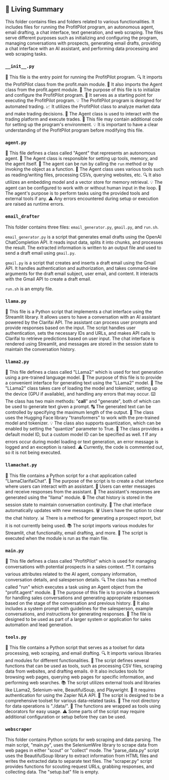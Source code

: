 

<!-- Living README Summary -->
## 🌳 Living Summary

This folder contains files and folders related to various functionalities. It includes files for running the ProfitPilot program, an autonomous agent, email drafting, a chat interface, text generation, and web scraping. The files serve different purposes such as initializing and configuring the program, managing conversations with prospects, generating email drafts, providing a chat interface with an AI assistant, and performing data processing and web scraping tasks.


### `__init__.py`

📝 This file is the entry point for running the ProfitPilot program.
🔍 It imports the ProfitPilot class from the profit.main module.
🤖 It also imports the Agent class from the profit.agent module.
💼 The purpose of this file is to initialize and configure the ProfitPilot program.
🚀 It serves as a starting point for executing the ProfitPilot program.
💡 The ProfitPilot program is designed for automated trading.
📈 It utilizes the ProfitPilot class to analyze market data and make trading decisions.
👥 The Agent class is used to interact with the trading platform and execute trades.
🔧 This file may contain additional code for setting up the program's environment.
💡 It is important to have a clear understanding of the ProfitPilot program before modifying this file.


### `agent.py`

📝 This file defines a class called "Agent" that represents an autonomous agent. 
🔧 The Agent class is responsible for setting up tools, memory, and the agent itself. 
🚀 The agent can be run by calling the `run` method or by invoking the object as a function. 
📂 The Agent class uses various tools such as reading/writing files, processing CSVs, querying websites, etc. 
🔍 It also utilizes an embedding model and a vector store for memory retrieval. 
💡 The agent can be configured to work with or without human input in the loop. 
👥 The agent's purpose is to perform tasks using the provided tools and external tools if any. 
⚠️ Any errors encountered during setup or execution are raised as runtime errors.


### `email_drafter`

This folder contains three files: `email_generator.py`, `gmail.py`, and `run.sh`. 

`email_generator.py` is a script that generates email drafts using the OpenAI ChatCompletion API. It reads input data, splits it into chunks, and processes the result. The extracted information is written to an output file and used to send a draft email using `gmail.py`.

`gmail.py` is a script that creates and inserts a draft email using the Gmail API. It handles authentication and authorization, and takes command-line arguments for the draft email subject, user email, and content. It interacts with the Gmail API to create a draft email.

`run.sh` is an empty file.


### `llama.py`

📄 This file is a Python script that implements a chat interface using the Streamlit library. It allows users to have a conversation with an AI assistant powered by the Clarifai API. The assistant can process user prompts and provide responses based on the input. The script handles user authentication, sets the necessary IDs and URLs, and makes API calls to Clarifai to retrieve predictions based on user input. The chat interface is rendered using Streamlit, and messages are stored in the session state to maintain the conversation history.


### `llama2.py`

📝 This file defines a class called "LLama2" which is used for text generation using a pre-trained language model.
🔎 The purpose of this file is to provide a convenient interface for generating text using the "LLama2" model.
🤖 The "LLama2" class takes care of loading the model and tokenizer, setting up the device (GPU if available), and handling any errors that may occur.
⌨️ The class has two main methods: "__call__" and "generate", both of which can be used to generate text given a prompt.
🔠 The generated text can be controlled by specifying the maximum length of the output.
🚀 The class uses the Hugging Face library "transformers" to work with the pre-trained model and tokenizer.
💡 The class also supports quantization, which can be enabled by setting the "quantize" parameter to True.
🔧 The class provides a default model ID, but a custom model ID can be specified as well.
❗️ If any errors occur during model loading or text generation, an error message is logged and an exception is raised.
⚠️ Currently, the code is commented out, so it is not being executed.


### `llamachat.py`

📝 This file contains a Python script for a chat application called "LlamaClarifaiChat".
📱 The purpose of the script is to create a chat interface where users can interact with an assistant.
💬 Users can enter messages and receive responses from the assistant.
📨 The assistant's responses are generated using the "llama" module.
🔒 The chat history is stored in the session state to maintain conversation continuity.
🔄 The chat interface automatically updates with new messages.
🗑️ Users have the option to clear the chat history.
📊 There is a method for generating a prospect report, but it is not currently being used.
📚 The script imports various modules for Streamlit, chat functionality, email drafting, and more.
👀 The script is executed when the module is run as the main file.


### `main.py`

📝 This file defines a class called "ProfitPilot" which is used for managing conversations with potential prospects in a sales context. 
🗂️ It contains various attributes related to the AI agent, company information, conversation details, and salesperson details. 
🔍 The class has a method called "run" which executes a task using an Agent object from the "profit.agent" module. 
📝 The purpose of this file is to provide a framework for handling sales conversations and generating appropriate responses based on the stage of the conversation and previous history. 
📝 It also includes a system prompt with guidelines for the salesperson, example conversations, and instructions for generating responses. 
📝 The file is designed to be used as part of a larger system or application for sales automation and lead generation.


### `tools.py`

📝 This file contains a Python script that serves as a toolset for data processing, web scraping, and email drafting. 
🔍 It imports various libraries and modules for different functionalities. 
🔧 The script defines several functions that can be used as tools, such as processing CSV files, scraping data from websites, and drafting emails. 
🌐 It also includes tools for browsing web pages, querying web pages for specific information, and performing web searches. 
📚 The script utilizes external tools and libraries like LLama2, Selenium-wire, BeautifulSoup, and Playwright. 
🔑 It requires authentication for using the Zapier NLA API. 
💼 The script is designed to be a comprehensive toolset for various data-related tasks. 
📂 The root directory for data operations is "./data/". 
🔧 The functions are wrapped as tools using decorators for easy usage. 
⚠️ Some parts of the script may require additional configuration or setup before they can be used.


### `webscraper`

This folder contains Python scripts for web scraping and data parsing. The main script, "main.py", uses the SeleniumWire library to scrape data from web pages in either "scout" or "collect" mode. The "parse_data.py" script uses the BeautifulSoup library to extract information from HTML files and writes the extracted data to separate text files. The "scraper.py" script provides functions for scouting request URLs, grabbing responses, and collecting data. The "setup.bat" file is empty.

<!-- Living README Summary -->